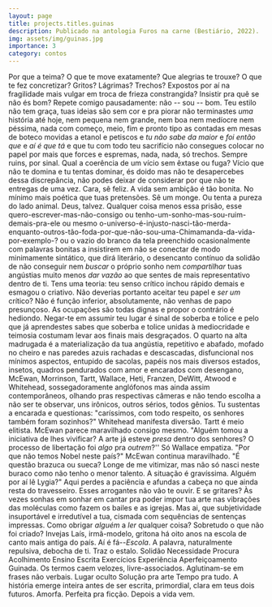 ```yaml
---
layout: page
title: projects.titles.guinas
description: Publicado na antologia Furos na carne (Bestiário, 2022).
img: assets/img/guinas.jpg
importance: 3
category: contos
---
```


Por que a teima? O que te move exatamente? Que alegrias te trouxe? O que te fez concretizar? Gritos? Lágrimas? Trechos? Expostos por aí na fragilidade mais vulgar em troca de frieza constrangida? Insistir pra quê se não és bom? Repete comigo pausadamente: não -- sou -- bom. Teu estilo não tem graça, tuas ideias são sem cor e pra piorar não terminastes *uma* história até hoje, nem pequena nem grande, nem boa nem medíocre nem péssima, nada com começo, meio, fim e pronto tipo as contadas em mesas de boteco movidas a etanol e petiscos e *tu não sabe da maior* e *foi então que* e *aí é que tá* e que tu com todo teu sacrifício não consegues colocar no papel por mais que forces e espremas, nada, nada, só trechos. Sempre ruins, por sinal. Qual a coerência de um vício sem êxtase ou fuga? Vício que não te domina e tu tentas dominar, és doido mas não te desapercebes dessa discrepância, não podes deixar de considerar por que não te entregas de uma vez. Cara, sê feliz. A vida sem ambição é tão bonita.  No mínimo mais poética que tuas pretensões. Sê um monge. Ou tenta a pureza do lado animal. Deus, talvez. Qualquer coisa menos essa prisão, esse quero-escrever-mas-não-consigo ou tenho-um-sonho-mas-sou-ruim-demais-pra-ele ou mesmo o-universo-é-injusto-nasci-tão-merda-enquanto-outros-tão-foda-por-que-não-sou-uma-Chimamanda-da-vida-por-exemplo-? ou o vazio do branco da tela preenchido ocasionalmente com palavras bonitas a insistirem em não se conectar de modo minimamente sintático, que dirá literário, o desencanto contínuo da solidão de não conseguir nem *buscar* o próprio sonho nem *compartilhar* tuas angústias muito menos *dar vazão* ao que sentes de mais representativo dentro de ti. Tens uma teoria: teu senso crítico inchou rápido demais e esmagou o criativo. Não deverias portanto aceitar teu papel e *ser um* crítico? Não é função inferior, absolutamente, não venhas de papo presunçoso. As ocupações são todas dignas e propor o contrário é hediondo. Negar-te em assumir teu lugar é sinal de soberba e tolice e pelo que já aprendestes sabes que soberba e tolice unidas à mediocridade e teimosia costumam levar aos finais mais desgraçados. O quarto na alta madrugada é a materialização da tua angústia, repetitivo e abafado, mofado no cheiro e nas paredes azuis rachadas e descascadas, disfuncional nos mínimos aspectos, entupido de sacolas, papéis nos mais diversos estados, insetos, quadros pendurados com amor e encarados com desengano, McEwan, Morrinson, Tartt, Wallace, Heti, Franzen, DeWitt, Atwood e Whitehead, sossegadoramente anglófonos mas ainda assim contemporâneos, olhando pras respectivas câmeras e não tendo escolha a não ser te observar, uns irônicos, outros sérios, todos gênios. Tu sustentas a encarada e questionas: "caríssimos, com todo respeito, os senhores também foram sozinhos?" Whitehead manifesta diversão. Tartt é meio elitista. McEwan parece maravilhado consigo mesmo. "Alguém tomou a iniciativa de lhes vivificar? A arte já esteve *presa* dentro dos senhores? O processo de libertação foi *algo* pra *outrem*?'' Só Wallace empatiza. "Por que não temos Nobel neste país?" McEwan continua maravilhado. "É questão brazuca ou sueca? Longe de me vitimizar, mas não só nasci neste buraco como não tenho o menor talento. A situação é gravíssima. Alguém por aí lê Lygia?" Aqui perdes a paciência e afundas a cabeça no que ainda resta do travesseiro. Esses arrogantes não vão te ouvir. E se gritares? Às vezes sonhas em sonhar em cantar pra poder impor tua arte nas vibrações das moléculas como fazem os bailes e as igrejas. Mas ai, que subjetividade insuportável e irredutível a tua, cismada com sequências de sentenças impressas. Como obrigar *alguém* a *ler* qualquer coisa? Sobretudo o que não foi criado? Invejas Laís, irmã-modelo, gritona há oito anos na escola de canto mais antiga do país. Aí é fá--*Escola*. A palavra, naturalmente repulsiva, debocha de ti. Traz o estalo. Solidão Necessidade Procura Acolhimento Ensino Escrita Exercícios Experiência Aperfeiçoamento Guinada. Os termos caem velozes, livre-associados. Aglutinam-se em frases não verbais. Lugar oculto Solução pra arte Tempo pra tudo. A história emerge inteira antes de ser escrita, primordial, clara em teus dois futuros. Amorfa. Perfeita pra ficção. Depois a vida vem.